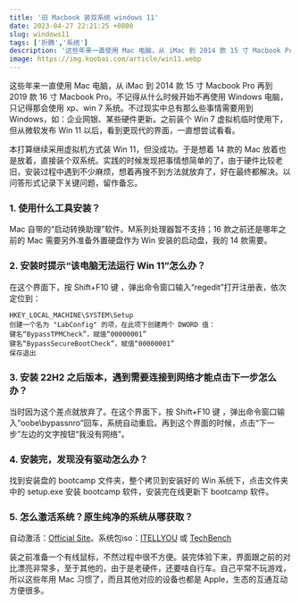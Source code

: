 ```yaml
---
title: '旧 Macbook 装双系统 windows 11'
date: 2023-04-27 22:21:25 +0800
slug: windows11
tags: ['折腾','系统']
description: '这些年来一直使用 Mac 电脑，从 iMac 到 2014 款 15 寸 Macbook Pro 再到 2019 款 16 寸 Macbook Pro。不记得从什么时候开始不再使用 Windows 电脑，只记得那会使用 xp、win 7 系统。不过现实中总有那么些事情需要用到 Windows，如：企业网银、某些硬件更新。之前装个 Win 7 虚拟机临时使用下，但从微软发布 Win 11 以后，看到更现代的界面，一直想尝试看看。'
image: https://img.koobai.com/article/win11.webp
---
```

这些年来一直使用 Mac 电脑，从 iMac 到 2014 款 15 寸 Macbook Pro 再到 2019 款 16 寸 Macbook Pro。不记得从什么时候开始不再使用 Windows 电脑，只记得那会使用 xp、win 7 系统。不过现实中总有那么些事情需要用到 Windows，如：企业网银、某些硬件更新。之前装个 Win 7 虚拟机临时使用下，但从微软发布 Win 11 以后，看到更现代的界面，一直想尝试看看。

本打算继续采用虚拟机方式装 Win 11，但没成功。于是想着 14 款的 Mac 放着也是放着，直接装个双系统。实践的时候发现把事情想简单的了，由于硬件比较老旧，安装过程中遇到不少麻烦，想着再搜不到方法就放弃了，好在最终都解决。以问答形式记录下关键问题，留作备忘。

### 1. 使用什么工具安装？
Mac 自带的“启动转换助理”软件。M系列处理器暂不支持；16 款之前还是哪年之前的 Mac 需要另外准备外置硬盘作为 Win 安装的启动盘，我的 14 款需要。

### 2. 安装时提示“该电脑无法运行 Win 11”怎么办？
在这个界面下，按 Shift+F10 键 ，弹出命令窗口输入“regedit”打开注册表，依次定位到：
```
HKEY_LOCAL_MACHINE\SYSTEM\Setup
创建一个名为 "LabConfig" 的项，在此项下创建两个 DWORD 值：
键名“BypassTPMCheck”，赋值“00000001”
键名“BypassSecureBootCheck”，赋值“00000001”
保存退出
```

### 3. 安装 22H2 之后版本，遇到需要连接到网络才能点击下一步怎么办？
当时因为这个差点就放弃了。在这个界面下，按 Shift+F10 键 ，弹出命令窗口输入“oobe\bypassnro”回车，系统自动重启。再到这个界面的时候，点击“下一步”左边的文字按钮“我没有网络”。

### 4. 安装完，发现没有驱动怎么办？
找到安装盘的 bootcamp 文件夹，整个拷贝到安装好的 Win 系统下，点击文件夹中的 setup.exe 安装 bootcamp 软件，安装完在线更新下 bootcamp 软件。

### 5. 怎么激活系统？原生纯净的系统从哪获取？
自动激活：<a href="https://github.com/TGSAN/CMWTAT_Digital_Edition" target="_blank">Official Site</a>。系统包iso：<a href="https://next.itellyou.cn" target="_blank">ITELLYOU</a> 或 <a href="https://tb.rg-adguard.net/public.php?lang=zh-CN" target="_blank">TechBench</a> 

装之前准备一个有线鼠标，不然过程中很不方便。装完体验下来，界面跟之前的对比漂亮非常多，至于其他的，由于是老硬件，还要啥自行车。自己平常不玩游戏，所以这些年用 Mac 习惯了，而且其他对应的设备也都是 Apple，生态的互通互动方便很多。